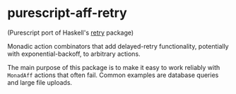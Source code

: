 # purescript-aff-retry

(Purescript port of Haskell's [retry](https://github.com/Soostone/retry) package)

Monadic action combinators that add delayed-retry functionality, potentially with exponential-backoff, to arbitrary actions.

The main purpose of this package is to make it easy to work reliably with `MonadAff` actions that often fail. Common examples are database queries and large file uploads.
